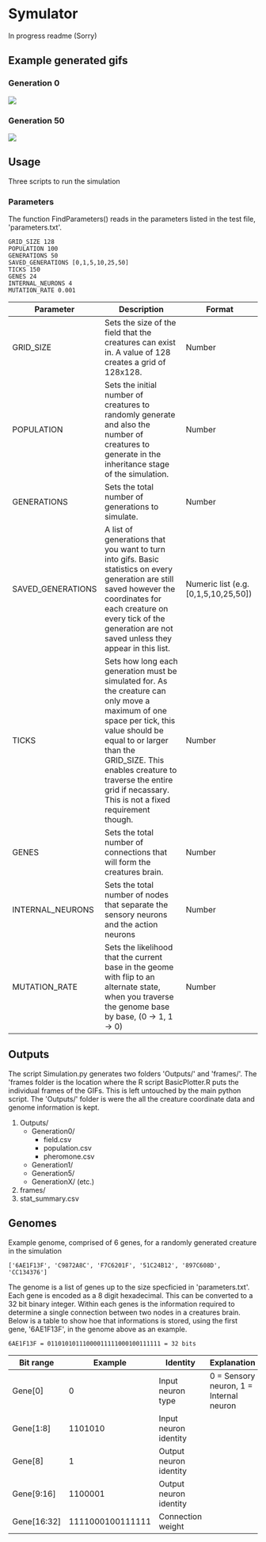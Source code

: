 # Symulator
In progress readme (Sorry)

## Example generated gifs
### Generation 0
![](https://github.com/Symulator/gifs/gen0_animated.gif)
### Generation 50
![](https://github.com/Symulator/gifs/gen50_animated.gif)
## Usage

Three scripts to run the simulation




### Parameters
The function FindParameters() reads in the parameters listed in the test file, 'parameters.txt'.

```
GRID_SIZE 128
POPULATION 100
GENERATIONS 50
SAVED_GENERATIONS [0,1,5,10,25,50]
TICKS 150
GENES 24
INTERNAL_NEURONS 4
MUTATION_RATE 0.001
```

| Parameter | Description | Format |
| --- | --- | -- |
| GRID_SIZE | Sets the size of the field that the creatures can exist in. A value of 128 creates a grid of 128x128. | Number |
| POPULATION | Sets the initial number of creatures to randomly generate and also the number of creatures to generate in the inheritance stage of the simulation. | Number |
| GENERATIONS | Sets the total number of generations to simulate. | Number |
| SAVED_GENERATIONS | A list of generations that you want to turn into gifs. Basic statistics on every generation are still saved however the coordinates for each creature on every tick of the generation are not saved unless they appear in this list.| Numeric list (e.g. [0,1,5,10,25,50]) |
| TICKS | Sets how long each generation must be simulated for. As the creature can only move a maximum of one space per tick, this value should be equal to or larger than the GRID_SIZE. This enables creature to traverse the entire grid if necassary. This is not a fixed requirement though. | Number |
| GENES | Sets the total number of connections that will form the creatures brain. | Number |
| INTERNAL_NEURONS | Sets the total number of nodes that separate the sensory neurons and the action neurons | Number |
| MUTATION_RATE | Sets the likelihood that the current base in the geome with flip to an alternate state, when you traverse the genome base by base, (0 -> 1, 1 -> 0) | Number |






## Outputs
The script Simulation.py generates two folders 'Outputs/' and 'frames/'. The 'frames folder is the location where the R script BasicPlotter.R puts the individual frames of the GIFs. This is left untouched by the main python script. The 'Outputs/' folder is were the all the creature coordinate data and  genome information is kept.

1. Outputs/
   - Generation0/
        - field.csv
        - population.csv
        - pheromone.csv
   - Generation1/
   - Generation5/
   - GenerationX/ (etc.)
2. frames/
3. stat_summary.csv



## Genomes
Example genome, comprised of 6 genes, for a randomly generated creature in the simulation
```
['6AE1F13F', 'C9872A8C', 'F7C6201F', '51C24B12', '897C608D', 'CC134376']
```

The genome is a list of genes up to the size specficied in 'parameters.txt'. Each gene is encoded as a 8 digit hexadecimal. This can be converted to a 32 bit binary integer. Within each genes is the information required to determine a single connection between two nodes in a creatures brain. Below is a table to show hoe that informations is stored, using the first gene, '6AE1F13F', in the genome above as an example.

```
6AE1F13F = 01101010111000011111000100111111 = 32 bits
```

| Bit range | Example | Identity | Explanation |
| -- | -- | -- | -- |
| Gene[0] | 0 | Input neuron type | 0 = Sensory neuron, 1 = Internal neuron |
| Gene[1:8] | 1101010 | Input neuron identity |  |
| Gene[8] | 1 | Output neuron identity |  |
| Gene[9:16] | 1100001 | Output neuron identity |  |
| Gene[16:32] | 1111000100111111 | Connection weight |  |


## 
